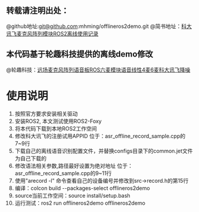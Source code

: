 
## 转载请注明出处：
@github地址:git@github.com:mhming/offlineros2demo.git
@简书地址：[科大讯飞麦克风阵列模块ROS2离线使用记录](https://www.jianshu.com/p/ddf8daed5ea6)
## 本代码基于轮趣科技提供的离线demo修改
@轮趣科技：[远场麦克风阵列语音板ROS六麦模块语音线性4麦6麦科大讯飞降噪](https://item.taobao.com/item.htm?spm=a1z09.2.0.0.52f62e8dIJHJi1&id=633822976782&_u=1ej2pvta40b)

# 使用说明
1. 按照官方要求安装相关驱动
2. 安装ROS2, 本文测试使用ROS2-Foxy
3. 将本代码下载到本地ROS2工作空间
4. 修改科大讯飞的注册试用APPID
位于：asr_offline_record_sample.cpp的7~9行
5. 下载自己的离线语音识别配置文件，并替换configs目录下的common.jet文件为自己下载的
6. 修改语法相关参数,路径最好设置为绝对地址
位于：asr_offline_record_sample.cpp的9~11行
7. 使用"arecord -l" 命令查看自己的设备编号并修改到src->record.h的第15行
8. 编译：colcon build --packages-select offlineros2demo
9. source当前工作空间：source install/setup.bash
10. 运行测试：ros2 run offlineros2demo offlineros2demo
